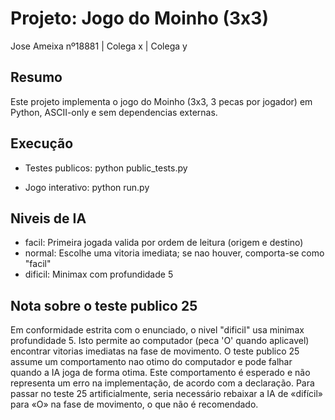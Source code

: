Projeto: Jogo do Moinho (3x3)
================================
Jose Ameixa nº18881 |  Colega x    | Colega y

Resumo
------
Este projeto implementa o jogo do Moinho (3x3, 3 pecas por jogador) em Python, ASCII-only e sem dependencias externas.

Execução
--------
- Testes publicos:
  python public_tests.py

- Jogo interativo:
  python run.py

Niveis de IA 
---------------------------------
- facil: Primeira jogada valida por ordem de leitura (origem e destino)
- normal: Escolhe uma vitoria imediata; se nao houver, comporta-se como "facil"
- dificil: Minimax com profundidade 5

Nota sobre o teste publico 25
-----------------------------
Em conformidade estrita com o enunciado, o nivel "dificil" usa minimax profundidade 5. 
Isto permite ao computador (peca 'O' quando aplicavel) encontrar vitorias imediatas na fase de movimento. 
O teste publico 25 assume um comportamento nao otimo do computador e pode falhar quando a IA joga de forma otima. 
Este comportamento é esperado e não representa um erro na implementação, de acordo com a declaração.
Para passar no teste 25 artificialmente, seria necessário rebaixar a IA de «difícil» para «O» na fase de movimento, o que não é recomendado.

